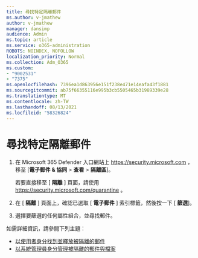 ```yaml
---
title: 尋找特定隔離郵件
ms.author: v-jmathew
author: v-jmathew
manager: dansimp
audience: Admin
ms.topic: article
ms.service: o365-administration
ROBOTS: NOINDEX, NOFOLLOW
localization_priority: Normal
ms.collection: Adm_O365
ms.custom:
- "9002531"
- "7375"
ms.openlocfilehash: 7396ea1d863956e151f238e471e14eafa43f1881
ms.sourcegitcommit: ab75f66355116e995b3cb5505465b31989339e28
ms.translationtype: MT
ms.contentlocale: zh-TW
ms.lasthandoff: 08/13/2021
ms.locfileid: "58326824"
---
```

# <a name="find-a-specific-quarantined-message"></a>尋找特定隔離郵件

1. 在 Microsoft 365 Defender 入口網站上 <https://security.microsoft.com> ，移至 [**電子郵件 & 協同** \> **查看** \> **隔離區**]。

   若要直接移至 [ **隔離** ] 頁面，請使用 <https://security.microsoft.com/quarantine> 。

2. 在 [ **隔離** ] 頁面上，確認已選取 [ **電子郵件** ] 索引標籤，然後按一下 [ **篩選**]。
3. 選擇要篩選的任何屬性組合，並尋找郵件。

如需詳細資訊，請參閱下列主題：

- [以使用者身分找到並釋放被隔離的郵件](https://docs.microsoft.com/microsoft-365/security/office-365-security/find-and-release-quarantined-messages-as-a-user)
- [以系統管理員身分管理被隔離的郵件與檔案](https://docs.microsoft.com/microsoft-365/security/office-365-security/manage-quarantined-messages-and-files)

